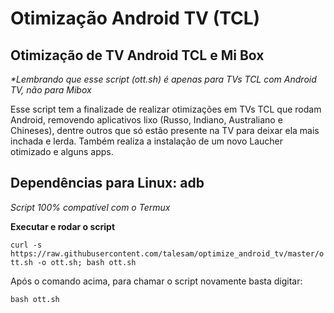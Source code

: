 # Otimização Android TV (TCL)
## Otimização de TV Android TCL e Mi Box

_*Lembrando que esse script (ott.sh) é apenas para TVs TCL com Android TV, não para Mibox_

Esse script tem a finalizade de realizar otimizações em TVs TCL que rodam Android, removendo aplicativos lixo (Russo, Indiano, Australiano e Chineses), dentre outros que só estão presente na TV para deixar ela mais inchada e lerda. Também realiza a instalação de um novo Laucher otimizado e alguns apps.

## Dependências para Linux: adb

_Script 100% compatível com o Termux_

**Executar e rodar o script**

`curl -s https://raw.githubusercontent.com/talesam/optimize_android_tv/master/ott.sh -o ott.sh; bash ott.sh`

Após o comando acima, para chamar o script novamente basta digitar:

`bash ott.sh`

